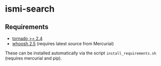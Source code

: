 ismi-search
===========
Requirements
------------
* [tornado >= 2.4](https://pypi.python.org/packages/source/t/tornado/tornado-3.0.1.tar.gz)
* [whoosh 2.5](https://bitbucket.org/mchaput/whoosh/wiki/Home) (requires latest source from Mercurial)

These can be installed automatically via the script `install_requirements.sh` (requires mercurial and pip).